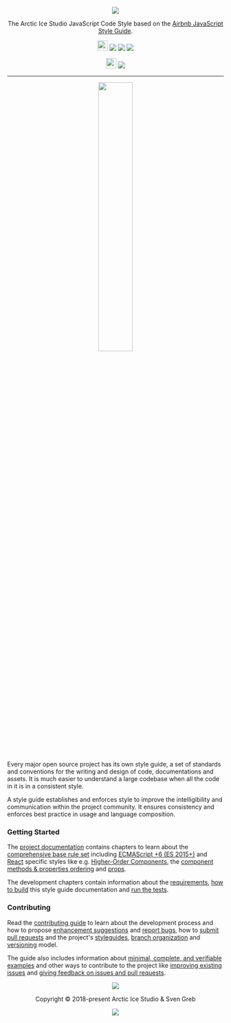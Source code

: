 <p align="center"><img src="https://rawgit.com/arcticicestudio/styleguide-javascript/develop/assets/styleguide-javascript-banner-typography.svg"/></p>

<p align="center">The Arctic Ice Studio JavaScript Code Style based on the <a href="https://github.com/airbnb/javascript">Airbnb JavaScript Style Guide</a>.</p>

<p align="center"><img src="https://assets-cdn.github.com/favicon.ico" width=24 height=24/> <a href="https://github.com/arcticicestudio/styleguide-javascript/releases/latest"><img src="https://img.shields.io/github/release/arcticicestudio/styleguide-javascript.svg?style=flat-square"/></a> <a href="https://arcticicestudio.github.io/styleguide-javascript"><img src="https://img.shields.io/badge/Docs-0.1.0-5E81AC.svg?style=flat-square"/></a> <a href="https://github.com/arcticicestudio/styleguide-javascript/blob/develop/CHANGELOG.md"><img src="https://img.shields.io/badge/Changelog-0.1.0-5E81AC.svg?style=flat-square"/></a></p>

<p align="center"><img src="https://circleci.com/favicon.ico" width=24 height=24/> <a href="https://circleci.com/gh/arcticicestudio/styleguide-javascript"><img src="https://img.shields.io/circleci/project/github/arcticicestudio/styleguide-javascript/develop.svg?style=flat-square"/></a></p>

---

<p align="center"><img src="https://cdn.rawgit.com/arcticicestudio/styleguide-javascript/develop/assets/styleguide-javascript-banner-typography-badge.svg" width="40%" /></p>

Every major open source project has its own style guide, a set of standards and conventions for the writing and design of code, documentations and assets. It is much easier to understand a large codebase when all the code in it is in a consistent style.

A style guide establishes and enforces style to improve the intelligibility and communication within the project community. It ensures consistency and enforces best practice in usage and language composition.

### Getting Started

The [project documentation][docs] contains chapters to learn about
the [comprehensive base rule set][docs-rules] including [ECMAScript +6 (ES 2015+)][docs-rules-ecmascript_6+_styles] and [React][docs-rules-react] specific styles like e.g. [Higher-Order Components][docs-rules-react-hoc], the [component methods & properties ordering][docs-rules-react-ordering-methods_and_properties] and [props][docs-rules-react-props].

The development chapters contain information about the [requirements][docs-dev-requirements], [how to build][docs-dev-building] this style guide documentation and [run the tests][docs-dev-testing].

### Contributing

Read the [contributing guide][docs-dev-contributing] to learn about the development process and how to propose [enhancement suggestions][docs-dev-contributing-enhancements] and [report bugs][docs-dev-contributing-bug-reports], how to [submit pull requests][docs-dev-contributing-pr] and the project's [styleguides][docs-dev-contributing-styleguides], [branch organization][docs-dev-contributing-branch-org] and [versioning][docs-dev-contributing-versioning] model.

The guide also includes information about [minimal, complete, and verifiable examples][docs-dev-contributing-mcve] and other ways to contribute to the project like [improving existing issues][docs-dev-contributing-other-improve-issues] and [giving feedback on issues and pull requests][docs-dev-contributing-other-feedback].

<p align="center"><img src="https://cdn.rawgit.com/arcticicestudio/nord/develop/assets/banner-footer-mountains.svg" /></p>

<p align="center">Copyright &copy; 2018-present Arctic Ice Studio & Sven Greb</p>

<p align="center"><a href="https://github.com/arcticicestudio/styleguide-javascript/blob/develop/LICENSE.md"><img src="https://img.shields.io/badge/License-MIT-5E81AC.svg?style=flat-square"/></a></p>

[docs]: https://arcticicestudio.github.io/styleguide-javascript
[docs-dev-building]: https://arcticicestudio.github.io/styleguide-javascript/development/building.html
[docs-dev-contributing]: https://arcticicestudio.github.io/styleguide-javascript/development/contributing.html
[docs-dev-contributing-branch-org]: https://arcticicestudio.github.io/styleguide-javascript/development/contributing.html#branch-organization
[docs-dev-contributing-bug-reports]: https://arcticicestudio.github.io/styleguide-javascript/development/contributing.html#bug-reports
[docs-dev-contributing-enhancements]: https://arcticicestudio.github.io/styleguide-javascript/development/contributing.html#enhancement-suggestions
[docs-dev-contributing-mcve]: https://arcticicestudio.github.io/styleguide-javascript/development/contributing.html#mcve
[docs-dev-contributing-other-feedback]: https://arcticicestudio.github.io/styleguide-javascript/development/contributing.html#give-feedback-on-issues-and-pull-requests
[docs-dev-contributing-other-improve-issues]: https://arcticicestudio.github.io/styleguide-javascript/development/contributing.html#improve-issues
[docs-dev-contributing-pr]: https://arcticicestudio.github.io/styleguide-javascript/development/contributing.html#pull-requests
[docs-dev-contributing-styleguides]: https://arcticicestudio.github.io/styleguide-javascript/development/contributing.html#styleguides
[docs-dev-contributing-versioning]: https://arcticicestudio.github.io/styleguide-javascript/development/contributing.html#versioning
[docs-dev-requirements]: https://arcticicestudio.github.io/styleguide-javascript/development/requirements.html
[docs-rules]: https://arcticicestudio.github.io/styleguide-javascript/rules/index.html
[docs-rules-ecmascript_6+_styles]: https://arcticicestudio.github.io/styleguide-javascript/rules/ecmascript_6+_styles.html
[docs-rules-react]: https://arcticicestudio.github.io/styleguide-javascript/rules/react/index.html
[docs-rules-react-hoc]: https://arcticicestudio.github.io/styleguide-javascript/rules/react/higher_order_components.html
[docs-rules-react-ordering-methods_and_properties]: https://arcticicestudio.github.io/styleguide-javascript/rules/react/ordering.html#component-methods-and-properties
[docs-rules-react-props]: https://arcticicestudio.github.io/styleguide-javascript/rules/react/props.html
[docs-dev-testing]: https://arcticicestudio.github.io/styleguide-javascript/development/testing.html
